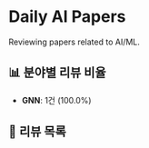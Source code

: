 # Daily AI Papers

Reviewing papers related to AI/ML.

## 📊 분야별 리뷰 비율
<!-- stats-start -->
- **GNN**: 1건 (100.0%)
<!-- stats-end -->

## 📝 리뷰 목록
<!-- list-start -->

<!-- list-end -->

